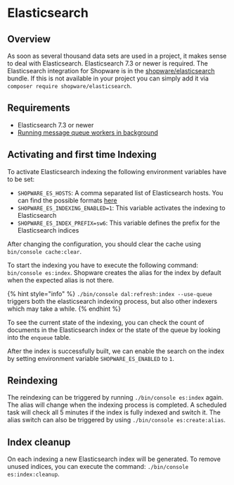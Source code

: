 # Elasticsearch

## Overview

As soon as several thousand data sets are used in a project, it makes sense to deal with Elasticsearch. Elasticsearch 7.3 or newer is required.
The Elasticsearch integration for Shopware is in the [shopware/elasticsearch](https://github.com/shopware/elasticsearch) bundle. If this is not available in your project you can simply add it via `composer require shopware/elasticsearch`.

## Requirements

- Elasticsearch 7.3 or newer
- [Running message queue workers in background](./message-queue.md)

## Activating and first time Indexing

To activate Elasticsearch indexing the following environment variables have to be set:

- `SHOPWARE_ES_HOSTS`: A comma separated list of Elasticsearch hosts. You can find the possible formats [here](https://www.elastic.co/guide/en/elasticsearch/client/php-api/current/host-config.html#inline-host-config)
- `SHOPWARE_ES_INDEXING_ENABLED=1`: This variable activates the indexing to Elasticsearch
- `SHOPWARE_ES_INDEX_PREFIX=sw6`: This variable defines the prefix for the Elasticsearch indices

After changing the configuration, you should clear the cache using `bin/console cache:clear`.

To start the indexing you have to execute the following command: `bin/console es:index`.
Shopware creates the alias for the index by default when the expected alias is not there.

{% hint style="info" %}
`./bin/console dal:refresh:index --use-queue` triggers both the elasticsearch indexing process, but also other indexers which may take a while.
{% endhint %}

To see the current state of the indexing, you can check the count of documents in the Elasticsearch index or the state of the queue by looking into the `enqueue` table.

After the index is successfully built, we can enable the search on the index by setting environment variable `SHOPWARE_ES_ENABLED` to `1`. 

## Reindexing

The reindexing can be triggered by running `./bin/console es:index` again. The alias will change when the indexing process is completed. A scheduled task will check all 5 minutes if the index is fully indexed and switch it. The alias switch can also be triggered by using `./bin/console es:create:alias`.

## Index cleanup

On each indexing a new Elasticsearch index will be generated. To remove unused indices, you can execute the command: `./bin/console es:index:cleanup`.
